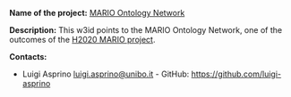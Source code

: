 **Name of the project:** [MARIO Ontology Network](http://www.mario-project.eu/portal/)

**Description:** This w3id points to the MARIO Ontology Network, one of the outcomes of the [H2020 MARIO project](http://www.mario-project.eu/portal/).

**Contacts:**
* Luigi Asprino <luigi.asprino@unibo.it> - GitHub: https://github.com/luigi-asprino
